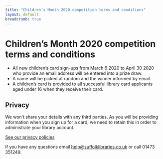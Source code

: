 ```yaml
---
title: "Children’s Month 2020 competition terms and conditions"
layout: default
breadcrumb: true
---
```


# Children’s Month 2020 competition terms and conditions

- All new children’s card sign-ups from March 6 2020 to April 30 2020 who provide an email address will be entered into a prize draw.
- A name will be picked at random and the winner informed by email.
- A children’s card is provided to all successful library card applicants aged under 16 when they receive their card.

## Privacy

We won’t share your details with any third parties. As you will be providing information when you sign up for a card, we need to retain this in order to administrate your library account.

[See our privacy policies](/help/privacy-and-cookies/privacy-policy/)

If you have any questions email help@suffolklibraries.co.uk or call 01473 351249.
